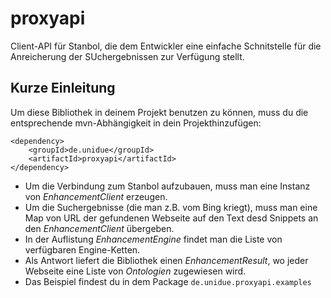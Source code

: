 # proxyapi
Client-API für Stanbol, die dem Entwickler eine einfache Schnitstelle für die Anreicherung der SUchergebnissen 
zur Verfügung stellt.

## Kurze Einleitung
Um diese Bibliothek in deinem Projekt benutzen zu können, muss du die entsprechende mvn-Abhängigkeit 
 in dein Projekthinzufügen:

```
<dependency>
    <groupId>de.unidue</groupId>
    <artifactId>proxyapi</artifactId>
</dependency>
```

* Um die Verbindung zum Stanbol aufzubauen, muss man eine Instanz von _EnhancementClient_ erzeugen.
* Um die Suchergebnisse (die man z.B. vom Bing kriegt), muss man eine Map von URL der gefundenen Webseite auf den Text desd Snippets
an den _EnhancementClient_ übergeben.
* In der Auflistung _EnhancementEngine_ findet man die Liste von verfügbaren Engine-Ketten.
* Als Antwort liefert die Bibliothek einen _EnhancementResult_, wo jeder Webseite eine Liste von _Ontologien_ zugewiesen wird.
* Das Beispiel findest du in dem Package ``de.unidue.proxyapi.examples``